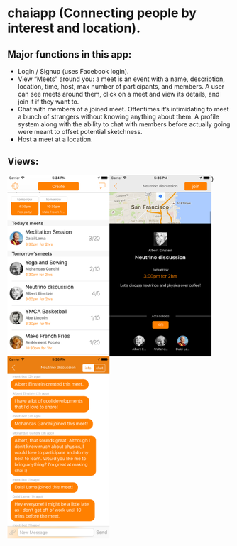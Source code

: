 # chaiapp (Connecting people by interest and location).

## Major functions in this app:

- Login / Signup (uses Facebook login).
- View “Meets” around you: a meet is an event with a name, description, location, time, host, max number of participants, and members. A user can see meets around them, click on a meet and view its details, and join it if they want to. 
- Chat with members of a joined meet. Oftentimes it’s intimidating to meet a bunch of strangers without knowing anything about them. A profile system along with the ability to chat with members before actually going were meant to offset potential sketchness. 
- Host a meet at a location.

## Views:

<img src="/screenshots/MeetsView.png?raw=true" align="left" width="230"></img>
<img src="/screenshots/MeetJoin.png?raw=true" align="left" width="230"></img>
<img src="/screenshots/MeetChat.png?raw=true" align="left" width="230"></img>)






